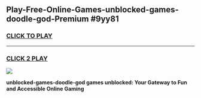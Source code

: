
## Play-Free-Online-Games-unblocked-games-doodle-god-Premium #9yy81
<h3>
<a href="https://premium.freeplayer.one?title=unblocked-games-doodle-god&ref=8M">CLICK TO PLAY</a></h3>
<hr>

<h3>
<a href="https://premium.freeplayer.one?title=unblocked-games-doodle-god&ref=8M">CLICK 2 PLAY</a>
  
</h3>

<a href="https://premium.freeplayer.one?title=unblocked-games-doodle-god&ref=8M"><img src="https://clearcache.store/games.png"></a>


**unblocked-games-doodle-god games unblocked: Your Gateway to Fun and Accessible Online Gaming**
